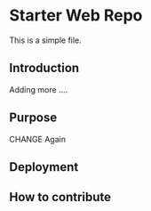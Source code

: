 # Starter Web Repo

This is a simple file.

## Introduction
Adding more ....

## Purpose
CHANGE Again

## Deployment

## How to contribute


